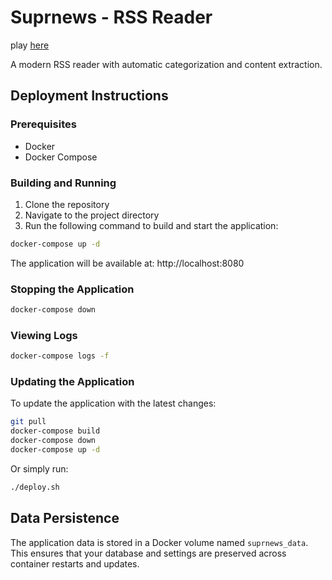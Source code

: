 # Suprnews - RSS Reader

play [here](https://rssfeed-production.up.railway.app/)

A modern RSS reader with automatic categorization and content extraction.

## Deployment Instructions

### Prerequisites

- Docker
- Docker Compose

### Building and Running

1. Clone the repository
2. Navigate to the project directory
3. Run the following command to build and start the application:

```bash
docker-compose up -d
```

The application will be available at: http://localhost:8080

### Stopping the Application

```bash
docker-compose down
```

### Viewing Logs

```bash
docker-compose logs -f
```

### Updating the Application

To update the application with the latest changes:

```bash
git pull
docker-compose build
docker-compose down
docker-compose up -d
```

Or simply run:

```bash
./deploy.sh
```

## Data Persistence

The application data is stored in a Docker volume named `suprnews_data`. This ensures that your database and settings are preserved across container restarts and updates.

